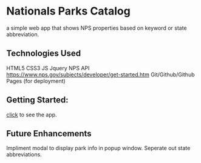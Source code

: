 # Nationals Parks Catalog
a simple web app that shows NPS properties based on keyword or state abbreviation.
## Technologies Used
HTML5
CSS3
JS
Jquery
NPS API https://www.nps.gov/subjects/developer/get-started.htm
Git/Github/Github Pages (for deployment)
## Getting Started:
[click](https://garrettruss.github.io/NPS-Project/) to see the app.
## Future Enhancements
Impliment modal to display park info in popup window.
Seperate out state abbreviations.
